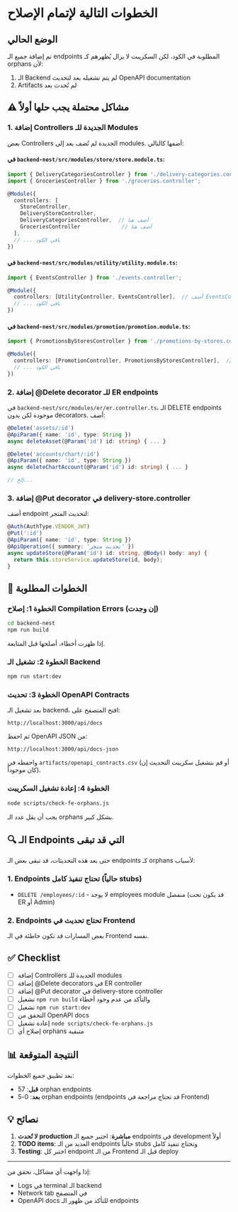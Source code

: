 # الخطوات التالية لإتمام الإصلاح

## الوضع الحالي
تم إضافة جميع الـ endpoints المطلوبة في الكود، لكن السكريبت لا يزال يُظهرهم كـ orphans لأن:
1. الـ Backend لم يتم تشغيله بعد لتحديث OpenAPI documentation
2. Artifacts لم تُحدث بعد

## ⚠️ مشاكل محتملة يجب حلها أولاً

### 1. إضافة Controllers الجديدة للـ Modules

بعض Controllers الجديدة لم تُضف بعد إلى modules. أضفها كالتالي:

#### في `backend-nest/src/modules/store/store.module.ts`:
```typescript
import { DeliveryCategoriesController } from './delivery-categories.controller';
import { GroceriesController } from './groceries.controller';

@Module({
  controllers: [
    StoreController, 
    DeliveryStoreController, 
    DeliveryCategoriesController,  // أضف هنا
    GroceriesController             // أضف هنا
  ],
  // ... باقي الكود
})
```

#### في `backend-nest/src/modules/utility/utility.module.ts`:
```typescript
import { EventsController } from './events.controller';

@Module({
  controllers: [UtilityController, EventsController],  // أضف EventsController
  // ... باقي الكود
})
```

#### في `backend-nest/src/modules/promotion/promotion.module.ts`:
```typescript
import { PromotionsByStoresController } from './promotions-by-stores.controller';

@Module({
  controllers: [PromotionController, PromotionsByStoresController],  // أضف هنا
  // ... باقي الكود
})
```

### 2. إضافة @Delete decorator للـ ER endpoints

في `backend-nest/src/modules/er/er.controller.ts`، الـ DELETE endpoints موجودة لكن بدون decorators. أضف:

```typescript
@Delete('assets/:id')
@ApiParam({ name: 'id', type: String })
async deleteAsset(@Param('id') id: string) { ... }

@Delete('accounts/chart/:id')
@ApiParam({ name: 'id', type: String })
async deleteChartAccount(@Param('id') id: string) { ... }

// إلخ...
```

### 3. إضافة @Put decorator في delivery-store.controller

أضف endpoint لتحديث المتجر:

```typescript
@Auth(AuthType.VENDOR_JWT)
@Put(':id')
@ApiParam({ name: 'id', type: String })
@ApiOperation({ summary: 'تحديث متجر' })
async updateStore(@Param('id') id: string, @Body() body: any) {
  return this.storeService.updateStore(id, body);
}
```

## 📝 الخطوات المطلوبة

### الخطوة 1: إصلاح Compilation Errors (إن وجدت)
```bash
cd backend-nest
npm run build
```

إذا ظهرت أخطاء، أصلحها قبل المتابعة.

### الخطوة 2: تشغيل الـ Backend
```bash
npm run start:dev
```

### الخطوة 3: تحديث OpenAPI Contracts
بعد تشغيل الـ backend، افتح المتصفح على:
```
http://localhost:3000/api/docs
```

ثم احفظ OpenAPI JSON من:
```
http://localhost:3000/api/docs-json
```

واحفظه في `artifacts/openapi_contracts.csv` (أو قم بتشغيل سكريبت التحديث إن كان موجوداً).

### الخطوة 4: إعادة تشغيل السكريبت
```bash
node scripts/check-fe-orphans.js
```

يجب أن يقل عدد الـ orphans بشكل كبير.

## 🔍 الـ Endpoints التي قد تبقى

حتى بعد هذه التحديثات، قد تبقى بعض الـ endpoints كـ orphans لأسباب:

### 1. Endpoints تحتاج تنفيذ كامل (حالياً stubs)
- `DELETE /employees/:id` - لا يوجد employees module منفصل (قد يكون تحت ER أو Admin)

### 2. Endpoints تحتاج تحديث في Frontend
بعض المسارات قد تكون خاطئة في الـ Frontend نفسه.

## ✅ Checklist

- [ ] إضافة Controllers الجديدة للـ modules
- [ ] إضافة @Delete decorators في ER controller
- [ ] إضافة @Put decorator في delivery-store controller
- [ ] تشغيل `npm run build` والتأكد من عدم وجود أخطاء
- [ ] تشغيل `npm run start:dev`
- [ ] التحقق من OpenAPI docs
- [ ] إعادة تشغيل `node scripts/check-fe-orphans.js`
- [ ] إصلاح أي orphans متبقية

## 📊 النتيجة المتوقعة

بعد تطبيق جميع الخطوات:
- **قبل**: 57 orphan endpoints
- **بعد**: 0-5 orphan endpoints (endpoints قد تحتاج مراجعة في Frontend)

## 💡 نصائح

1. **لا تُحدث production مباشرة**: اختبر جميع الـ endpoints في development أولاً
2. **TODO items**: العديد من الـ endpoints حالياً stubs وتحتاج تنفيذ كامل
3. **Testing**: اختبر كل endpoint من الـ Frontend قبل الـ deploy

---

إذا واجهت أي مشاكل، تحقق من:
- Logs في terminal الـ backend
- Network tab في المتصفح
- OpenAPI docs للتأكد من ظهور الـ endpoints

